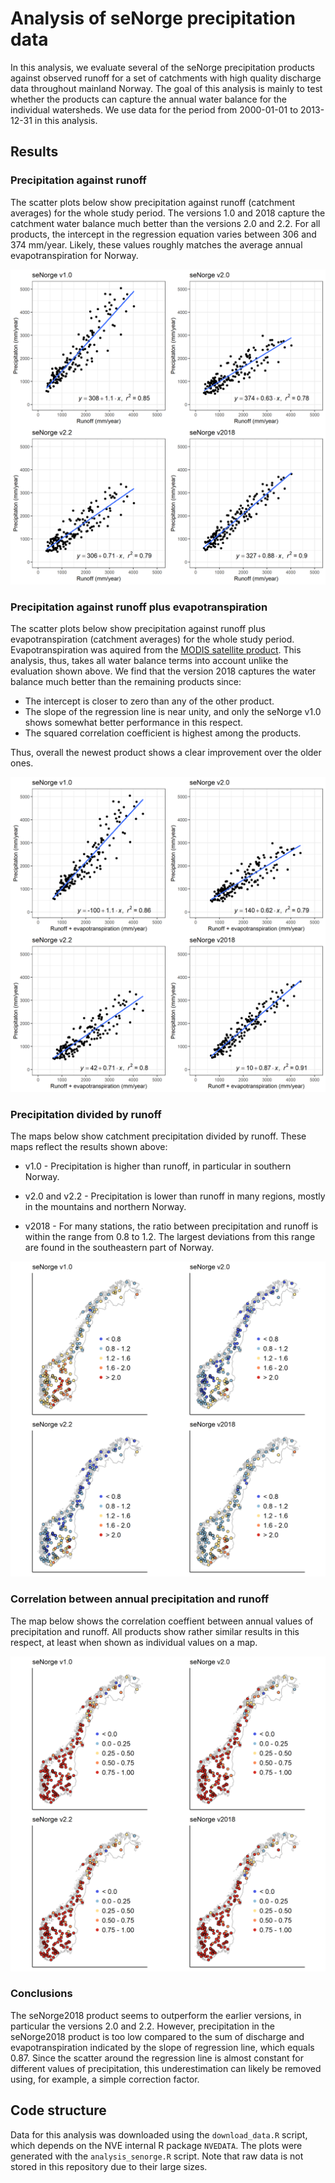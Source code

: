 # Analysis of seNorge precipitation data

In this analysis, we evaluate several of the seNorge precipitation products against observed runoff for a set of catchments with high quality discharge data throughout mainland Norway. The goal of this analysis is mainly to test whether the products can capture the annual water balance for the individual watersheds. We use data for the period from 2000-01-01 to 2013-12-31 in this analysis.

## Results

### Precipitation against runoff

The scatter plots below show precipitation against runoff (catchment averages) for the whole study period. The versions 1.0 and 2018 capture the catchment water balance much better than the versions 2.0 and 2.2. For all products, the intercept in the regression equation varies between 306 and 374 mm/year. Likely, these values roughly matches the average annual evapotranspiration for Norway.

![prec_vs_runoff](figures/scatter_prec_runoff.png)

### Precipitation against runoff plus evapotranspiration

The scatter plots below show precipitation against runoff plus evapotranspiration (catchment averages) for the whole study period. Evapotranspiration was aquired from the [MODIS satellite product](http://www.ntsg.umt.edu/project/modis/mod16.php). This analysis, thus, takes all water balance terms into account unlike the evaluation shown above. We find that the version 2018 captures the water balance much better than the remaining products since:

- The intercept is closer to zero than any of the other product.
- The slope of the regression line is near unity, and only the seNorge v1.0 shows somewhat better performance in this respect.
- The squared correlation coefficient is highest among the products.

Thus, overall the newest product shows a clear improvement over the older ones.

![water_balance](figures/scatter_water_balance.png)

### Precipitation divided by runoff

The maps below show catchment precipitation divided by runoff. These maps reflect the results shown above:

- v1.0 - Precipitation is higher than runoff, in particular in southern Norway.

- v2.0 and v2.2 - Precipitation is lower than runoff in many regions, mostly in the mountains and northern Norway.

- v2018 - For many stations, the ratio between precipitation and runoff is within the range from 0.8 to 1.2. The largest deviations from this range are found in the southeastern part of Norway.

![prec_runoff_map](figures/map_prec_div_runoff.png)

### Correlation between annual precipitation and runoff

The map below shows the correlation coeffient between annual values of precipitation and runoff. All products show rather similar results in this respect, at least when shown as individual values on a map.

![correlation_analysis](figures/map_corr_prec_runoff.png)

### Conclusions

The seNorge2018 product seems to outperform the earlier versions, in particular the versions 2.0 and 2.2. However, precipitation in the seNorge2018 product is too low compared to the sum of discharge and evapotranspiration indicated by the slope of regression line, which equals 0.87. Since the scatter around the regression line is almost constant for different values of precipitation, this underestimation can likely be removed using, for example, a simple correction factor.

## Code structure

Data for this analysis was downloaded using the `download_data.R` script, which depends on the NVE internal R package `NVEDATA`. The plots were generated with the `analysis_senorge.R` script. Note that raw data is not stored in this repository due to their large sizes.